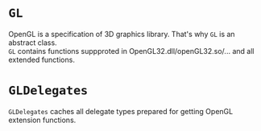 ﻿# `GL`
OpenGL is a specification of 3D graphics library. That's why `GL` is an abstract class.  
`GL` contains functions suppproted in OpenGL32.dll/openGL32.so/... and all extended functions.
# `GLDelegates`
`GLDelegates` caches all delegate types prepared for getting OpenGL extension functions.
